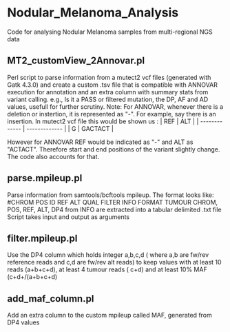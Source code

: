# Nodular_Melanoma_Analysis
Code for analysing Nodular Melanoma samples from multi-regional NGS data
## MT2_customView_2Annovar.pl
Perl script to parse information from a mutect2 vcf files (generated with Gatk 4.3.0) and create a custom .tsv file that is compatible with ANNOVAR execution for annotation and an extra column with summary stats from variant calling. e.g., Is it a PASS or filtered mutation, the DP, AF and AD values, usefull for further scrutiny.
Note: For ANNOVAR, whenever there is a deletion or instertion, it is represented as "-". For example, say there is an insertion. In mutect2 vcf file this would be shown us : 
| REF | ALT |
| ------------- | ------------- |
| G | GACTACT |

However for ANNOVAR REF would be indicated as "-" and ALT as "ACTACT". Therefore start and end positions of the variant slightly change. The code also accounts for that.
## parse.mpileup.pl
Parse information from samtools/bcftools mpileup. The format looks like:
 #CHROM  POS     ID      REF     ALT     QUAL    FILTER  INFO    FORMAT  TUMOUR
CHROM, POS, REF, ALT, DP4 from INFO are extracted into a tabular delimited .txt file
Script takes input and output as arguments
## filter.mpileup.pl
Use the DP4 column which holds integer a,b,c,d ( where a,b are fw/rev reference reads and c,d are fw/rev alt reads) to keep values with at least 10 reads (a+b+c+d), at least 4 tumour reads ( c+d) and at least 10% MAF (c+d+/(a+b+c+d)
## add_maf_column.pl
Add an extra column to the custom mpileup called MAF, generated from DP4 values
